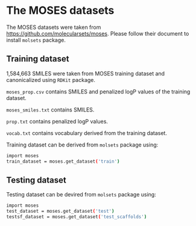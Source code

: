 # The MOSES datasets

The MOSES datasets were taken from https://github.com/molecularsets/moses. Please follow their document to install `molsets` package.

## Training dataset

1,584,663 SMILES were taken from MOSES training dataset and canonicalized using `RDKit` package.

`moses_prop.csv` contains SMILES and penalized logP values of the training dataset.

`moses_smiles.txt` contains SMILES.

`prop.txt` contains penalized logP values.

`vocab.txt` contains vocabulary derived from the training dataset.

Training dataset can be derived from `molsets` package using:

```sh
import moses
train_dataset = moses.get_dataset('train')
```

## Testing dataset

Testing dataset can be devired from `molsets` package using:

```sh
import moses
test_dataset = moses.get_dataset('test')
testsf_dataset = moses.get_dataset('test_scaffolds')
```